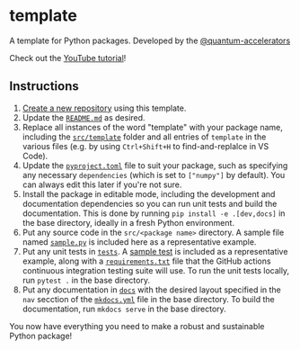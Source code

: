 # template

A template for Python packages. Developed by the [@quantum-accelerators](https://github.com/Quantum-Accelerators)

Check out the [YouTube tutorial](https://www.youtube.com/watch?v=th2CqJ6oBuM)!

## Instructions

1. [Create a new repository](https://github.com/new?template_name=template&template_owner=Quantum-Accelerators) using this template.
2. Update the [`README.md`](README.md) as desired.
3. Replace all instances of the word "template" with your package name, including the [`src/template`](src/template) folder and all entries of `template` in the various files (e.g. by using `Ctrl+Shift+H` to find-and-replalce in VS Code).
4. Update the [`pyproject.toml`](pyproject.toml) file to suit your package, such as specifying any necessary `dependencies` (which is set to `["numpy"]` by default). You can always edit this later if you're not sure.
5. Install the package in editable mode, including the development and documentation dependencies so you can run unit tests and build the documentation. This is done by running `pip install -e .[dev,docs]` in the base directory, ideally in a fresh Python environment.
6. Put any source code in the `src/<package name>` directory. A sample file named [`sample.py`](src/template/sample.py) is included here as a representative example.
7. Put any unit tests in [`tests`](tests). A [sample test](tests/sample/test_sample.py) is included as a representative example, along with a [`requirements.txt`](tests/requirements.txt) file that the GitHub actions continuous integration testing suite will use. To run the unit tests locally, run `pytest .` in the base directory.
9. Put any documentation in [`docs`](docs) with the desired layout specified in the `nav` secction of the [`mkdocs.yml`](mkdocs.yml) file in the base directory. To build the documentation, run `mkdocs serve` in the base directory.

You now have everything you need to make a robust and sustainable Python package!
